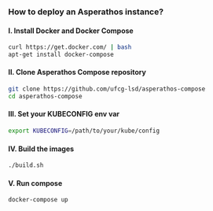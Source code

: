 ### How to deploy an Asperathos instance?

#### I. Install Docker and Docker Compose
```bash
curl https://get.docker.com/ | bash
apt-get install docker-compose
```
#### II. Clone Asperathos Compose repository
```bash
git clone https://github.com/ufcg-lsd/asperathos-compose
cd asperathos-compose
```
#### III. Set your KUBECONFIG env var
```bash
export KUBECONFIG=/path/to/your/kube/config
```
#### IV. Build the images
```bash
./build.sh
```
#### V. Run compose
```bash
docker-compose up
```
